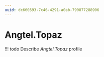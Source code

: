 ```yaml
---
uuid: dc660593-7c46-4291-a0ab-790877288906
---
```



# Angtel.Topaz


<!-- prettier-ignore -->
!!! todo
    Describe *Angtel.Topaz* profile

